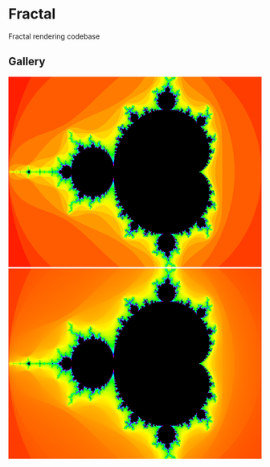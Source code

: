 # Fractal
Fractal rendering codebase

## Gallery
![Mandelbrot](gallery/image-1.png)
![Smooth Mandelbrot](gallery/image-2.png)